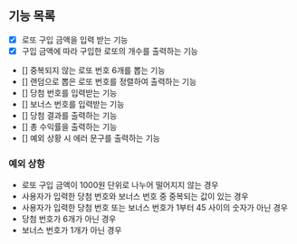 ## 기능 목록
- [X] 로또 구입 금액을 입력 받는 기능
- [X] 구입 금액에 따라 구입한 로또의 개수를 출력하는 기능
- [] 중복되지 않는 로또 번호 6개를 뽑는 기능
- [] 랜덤으로 뽑은 로또 번호를 정렬하여 출력하는 기능
- [] 당첨 번호를 입력받는 기능
- [] 보너스 번호를 입력받는 기능
- [] 당첨 결과를 출력하는 기능
- [] 총 수익률을 출력하는 기능
- [] 예외 상황 시 에러 문구를 출력하는 기능

### 예외 상항
- 로또 구입 금액이 1000원 단위로 나누어 떨어지지 않는 경우
- 사용자가 입력한 당첨 번호와 보너스 번호 중 중복되는 값이 있는 경우
- 사용자가 입력한 당첨 번호 또는 보너스 번호가 1부터 45 사이의 숫자가 아닌 경우
- 당첨 번호가 6개가 아닌 경우
- 보너스 번호가 1개가 아닌 경우